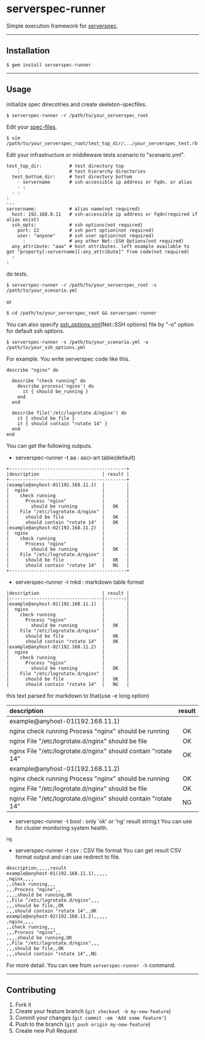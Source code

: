 serverspec-runner
======================

Simple execution framework for [serverspec](http://serverspec.org/).

----

## Installation

    $ gem install serverspec-runner

----

## Usage

initialize spec direcotries and create skeleton-specfiles.

    $ serverspec-runner -r /path/to/your_serverspec_root

Edit your [spec-files](http://serverspec.org/resource_types.html).

    $ vim  /path/to/your_serverspec_root/test_top_dir/.../your_serverspec_test.rb

Edit your infrastructure or middleware tests scenario to "scenario.yml".

```
test_top_dir:          # test directory top
    :                  # test hierarchy directories
  test_bottom_dir:     # test directory bottom
    - servername       # ssh-accessible ip address or fqdn. or alias
    - :
  - :
:
---
servername:            # alias name(not required)
  host: 192.168.0.11   # ssh-accessible ip address or fqdn(required if alias exist)
  ssh_opts:            # ssh options(not required)
    port: 22           # ssh port option(not required)
    user: "anyone"     # ssh user option(not required)
      :                # any other Net::SSH Options(not required)
  any_attribute: "aaa" # host attributes. left example available to get "property[:servername][:any_attribute]" from code(not required)
  :
:
```

do tests.

    $ serverspec-runner -r /path/to/your_serverspec_root -s /path/to/your_scenario.yml

or

    $ cd /path/to/your_serverspec_root && serverspec-runner

You can also specify [ssh_options.yml](http://net-ssh.github.io/net-ssh/classes/Net/SSH.html)(Net::SSH options) file by "-o" option for default ssh options.

    $ serverspec-runner -s /path/to/your_scenario.yml -o /path/to/your_ssh_options.yml

For example. You write serverspec code like this.

```
describe "nginx" do

  describe "check running" do
    describe process('nginx') do
      it { should be_running }
    end
  end

  describe file('/etc/logrotate.d/nginx') do
    it { should be_file }
    it { should contain "rotate 14" }
  end
end
```

You can get the following outputs.

* serverspec-runner -t aa  : asci-art table(default)
```
+-------------------------------------------+
|description                       | result |
+-------------------------------------------+
|example@anyhost-01(192.168.11.1)  |        |
|  nginx                           |        |
|    check running                 |        |
|      Process "nginx"             |        |
|        should be running         |   OK   |
|    File "/etc/logrotate.d/nginx" |        |
|      should be file              |   OK   |
|      should contain "rotate 14"  |   OK   |
|example@anyhost-02(192.168.11.2)  |        |
|  nginx                           |        |
|    check running                 |        |
|      Process "nginx"             |        |
|        should be running         |   OK   |
|    File "/etc/logrotate.d/nginx" |        |
|      should be file              |   OK   |
|      should contain "rotate 14"  |   NG   |
+-------------------------------------------+
```

* serverspec-runner -t mkd : markdown table format
```
|description                       | result |
|:---------------------------------|:------:|
|example@anyhost-01(192.168.11.1)  |        |
|  nginx                           |        |
|    check running                 |        |
|      Process "nginx"             |        |
|        should be running         |   OK   |
|    File "/etc/logrotate.d/nginx" |        |
|      should be file              |   OK   |
|      should contain "rotate 14"  |   OK   |
|example@anyhost-02(192.168.11.2)  |        |
|  nginx                           |        |
|    check running                 |        |
|      Process "nginx"             |        |
|        should be running         |   OK   |
|    File "/etc/logrotate.d/nginx" |        |
|      should be file              |   OK   |
|      should contain "rotate 14"  |   NG   |
```

this text parsed for markdown to that(use -e long option)

|description                                                      | result |
|:----------------------------------------------------------------|:------:|
|example@anyhost-01(192.168.11.1)                                 |        |
|  nginx check running Process "nginx" should be running          |   OK   |
|  nginx File "/etc/logrotate.d/nginx" should be file             |   OK   |
|  nginx File "/etc/logrotate.d/nginx" should contain "rotate 14" |   OK   |
|example@anyhost-01(192.168.11.2)                                 |        |
|  nginx check running Process "nginx" should be running          |   OK   |
|  nginx File "/etc/logrotate.d/nginx" should be file             |   OK   |
|  nginx File "/etc/logrotate.d/nginx" should contain "rotate 14" |   NG   |

* serverspec-runner -t bool : only 'ok' or 'ng' result string.t
You can use for cluster monitoring system health.

```
ng
```

* serverspec-runner -t csv : CSV file format
You can get result CSV format output and can use redirect to file.

```
description,,,,,result
example@anyhost-01(192.168.11.1),,,,,
,nginx,,,,
,,check running,,,
,,,Process "nginx",,
,,,,should be running,OK
,,File "/etc/logrotate.d/nginx",,,
,,,should be file,,OK
,,,should contain "rotate 14",,OK
example@anyhost-02(192.168.11.2),,,,,
,nginx,,,,
,,check running,,,
,,,Process "nginx",,
,,,,should be running,OK
,,File "/etc/logrotate.d/nginx",,,
,,,should be file,,OK
,,,should contain "rotate 14",,NG
```

For more detail. You can see from `serverspec-runner -h` command.

----

## Contributing

1. Fork it
2. Create your feature branch (`git checkout -b my-new-feature`)
3. Commit your changes (`git commit -am 'Add some feature'`)
4. Push to the branch (`git push origin my-new-feature`)
5. Create new Pull Request
